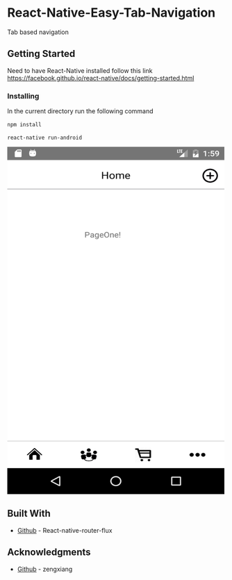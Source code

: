 # React-Native-Easy-Tab-Navigation

Tab based navigation

## Getting Started

Need to have React-Native installed follow this link  https://facebook.github.io/react-native/docs/getting-started.html

### Installing

In the current directory run the following command

```
npm install
```
```
react-native run-android
```
<img src="/img/Home_page.png" width="500px" height="800px" />


## Built With

* [Github](https://github.com/aksonov/react-native-router-flux) - React-native-router-flux

## Acknowledgments

* [Github](https://github.com/zengxiang/tourism-tab-nav) - zengxiang


